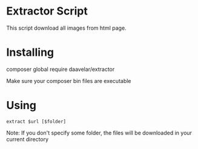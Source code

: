 # Extractor Script

This script download all images from html page.

# Installing

composer global require daavelar/extractor

Make sure your composer bin files are executable

# Using

`extract $url [$folder]`

Note: If you don't specify some folder, the files will be downloaded in your current directory
